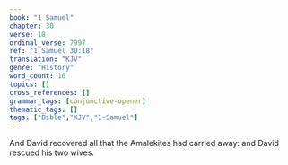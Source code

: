 ```yaml
---
book: "1 Samuel"
chapter: 30
verse: 18
ordinal_verse: 7997
ref: "1 Samuel 30:18"
translation: "KJV"
genre: "History"
word_count: 16
topics: []
cross_references: []
grammar_tags: [conjunctive-opener]
thematic_tags: []
tags: ["Bible","KJV","1-Samuel"]
---
```

And David recovered all that the Amalekites had carried away: and David rescued his two wives.
